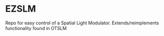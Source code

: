 # EZSLM
Repo for easy control of a Spatial Light Modulator. Extends/reimplements functionality found in OTSLM
